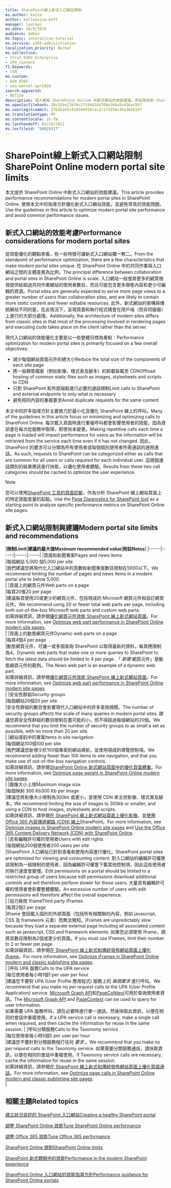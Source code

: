 ```yaml
---
title: SharePoint線上新式入口網站限制
ms.author: kvice
author: kelleyvice-msft
manager: laurawi
ms.date: 10/9/2019
audience: Admin
ms.topic: interactive-tutorial
ms.service: o365-administration
localization_priority: Normal
ms.collection:
- Strat_O365_Enterprise
- SPO_Content
f1.keywords:
- CSH
ms.custom:
- Adm_O365
- seo-marvel-apr2020
search.appverid:
- MET150
description: 深入瞭解 SharePoint Online 中新式網站的效能建議，例如限制對 SharePoint 和外部端點的呼叫。
ms.openlocfilehash: 28c32be276f6c27194d164708e268a5cd36ac957
ms.sourcegitcommit: 27b2b2e5c41934b918cac2c171556c45e36661bf
ms.translationtype: MT
ms.contentlocale: zh-TW
ms.lasthandoff: 03/19/2021
ms.locfileid: "50925317"
---
```

# <a name="sharepoint-online-modern-portal-site-limits"></a><span data-ttu-id="153da-103">SharePoint線上新式入口網站限制</span><span class="sxs-lookup"><span data-stu-id="153da-103">SharePoint Online modern portal site limits</span></span>

<span data-ttu-id="153da-104">本文提供 SharePoint Online 中新式入口網站的效能建議。</span><span class="sxs-lookup"><span data-stu-id="153da-104">This article provides performance recommendations for modern portal sites in SharePoint Online.</span></span> <span data-ttu-id="153da-105">使用本文中的指導方針優化新式入口網站效能，並避免常見的效能問題。</span><span class="sxs-lookup"><span data-stu-id="153da-105">Use the guidelines in this article to optimize modern portal site performance and avoid common performance issues.</span></span>

## <a name="performance-considerations-for-modern-portal-sites"></a><span data-ttu-id="153da-106">新式入口網站的效能考慮</span><span class="sxs-lookup"><span data-stu-id="153da-106">Performance considerations for modern portal sites</span></span>

<span data-ttu-id="153da-107">從效能優化的觀點來看，有一些特徵可讓新式入口網站獨一無二。</span><span class="sxs-lookup"><span data-stu-id="153da-107">From the standpoint of performance optimization, there are a few characteristics that make modern portal sites unique.</span></span> <span data-ttu-id="153da-108">在 SharePoint Online 中的共同作業與入口網站之間的主體差異為比例。</span><span class="sxs-lookup"><span data-stu-id="153da-108">The principal difference between collaboration and portal sites in SharePoint Online is scale.</span></span> <span data-ttu-id="153da-109">入口網站一般會將更多的網頁檢視提供給超過共同作業網站的使用者數目，而且可能包含更多靜態內容和更少可編輯的資源。</span><span class="sxs-lookup"><span data-stu-id="153da-109">Portal sites are generally expected to serve more page views to a greater number of users than collaboration sites, and are likely to contain more static content and fewer editable resources.</span></span> <span data-ttu-id="153da-110">此外，新式網站的架構與傳統網站不同的是，在此情況下，呈現頁面和執行程式碼會在用戶端（而非伺服器）上進行的大部分處理。</span><span class="sxs-lookup"><span data-stu-id="153da-110">Additionally, the architecture of modern sites differs from classic sites in that most of the processing involved in rendering pages and executing code takes place on the client rather than the server.</span></span>

<span data-ttu-id="153da-111">現代入口網站的效能優化主要是以一些整體目標為重點：</span><span class="sxs-lookup"><span data-stu-id="153da-111">Performance optimization for modern portal sites is primarily focused on a few overall objectives:</span></span>

- <span data-ttu-id="153da-112">減少每個網站頁面元件的總大小</span><span class="sxs-lookup"><span data-stu-id="153da-112">Reduce the total size of the components of each site page</span></span>
- <span data-ttu-id="153da-113">將一般靜態檔案（例如影像、樣式表及腳本）的卸載裝載至 CDN</span><span class="sxs-lookup"><span data-stu-id="153da-113">Offload hosting of common static files such as images, stylesheets and scripts to CDN</span></span>
- <span data-ttu-id="153da-114">只對 SharePoint 和外部端點進行必要的通話限制</span><span class="sxs-lookup"><span data-stu-id="153da-114">Limit calls to SharePoint and external endpoints to only what is necessary</span></span>
- <span data-ttu-id="153da-115">避免相同內容的重複要求</span><span class="sxs-lookup"><span data-stu-id="153da-115">Avoid duplicate requests for the same content</span></span>

<span data-ttu-id="153da-116">本文中的許多指導方針主要致力於最小化及優化 SharePoint 線上的呼叫。</span><span class="sxs-lookup"><span data-stu-id="153da-116">Many of the guidelines in this article focus on minimizing and optimizing calls to SharePoint Online.</span></span> <span data-ttu-id="153da-117">每次載入頁面時進行重複呼叫都會影響使用者的效能，因為資訊會在每次從服務中取得，即使尚未變更。</span><span class="sxs-lookup"><span data-stu-id="153da-117">Making repetitive calls each time a page is loaded will impact performance for users as the information will be retrieved from the service each time even if it has not changed.</span></span> <span data-ttu-id="153da-118">因此，SharePoint 的要求可以分類為所有使用者或每個個別使用者所需通話的通用通話。</span><span class="sxs-lookup"><span data-stu-id="153da-118">As such, requests to SharePoint can be categorized either as calls that are common for all users or calls required for each individual user.</span></span> <span data-ttu-id="153da-119">這兩個通話類別的結果應該進行快取，以優化使用者體驗。</span><span class="sxs-lookup"><span data-stu-id="153da-119">Results from these two call categories should be cached to optimize the user experience.</span></span>

>[!NOTE]
><span data-ttu-id="153da-120">您可以使用[SharePoint 工具的頁面診斷](./page-diagnostics-for-spo.md)，作為分析 SharePoint 線上網站頁面上的特定效能度量的起點。</span><span class="sxs-lookup"><span data-stu-id="153da-120">Use the [Page Diagnostics for SharePoint tool](./page-diagnostics-for-spo.md) as a starting point to analyze specific performance metrics on SharePoint Online site pages.</span></span>

## <a name="modern-portal-site-limits-and-recommendations"></a><span data-ttu-id="153da-121">新式入口網站限制與建議</span><span class="sxs-lookup"><span data-stu-id="153da-121">Modern portal site limits and recommendations</span></span>

|<span data-ttu-id="153da-122">**限制**</span><span class="sxs-lookup"><span data-stu-id="153da-122">**Limit**</span></span>|<span data-ttu-id="153da-123">**建議的最大值**</span><span class="sxs-lookup"><span data-stu-id="153da-123">**Maximum recommended value**</span></span>|<span data-ttu-id="153da-124">**附註**</span><span class="sxs-lookup"><span data-stu-id="153da-124">**Notes**</span></span>|
|:-----|:-----|:-----|:-----|
|<span data-ttu-id="153da-125">頁面和新聞專案</span><span class="sxs-lookup"><span data-stu-id="153da-125">Pages and news items</span></span>  <br/> |<span data-ttu-id="153da-126">每個網站 5,000 個</span><span class="sxs-lookup"><span data-stu-id="153da-126">5,000 per site</span></span>  <br/> |<span data-ttu-id="153da-127">我們建議您將現代化入口網站中的頁數和新聞專案數目限制在5000以下。</span><span class="sxs-lookup"><span data-stu-id="153da-127">We recommend limiting the number of pages and news items in a modern portal site to below 5,000.</span></span>  <br/> |
|<span data-ttu-id="153da-128">頁面上的網頁元件</span><span class="sxs-lookup"><span data-stu-id="153da-128">Web parts on a page</span></span>  <br/> |<span data-ttu-id="153da-129">每頁20張</span><span class="sxs-lookup"><span data-stu-id="153da-129">20 per page</span></span>  <br/> |<span data-ttu-id="153da-130">建議每頁使用20或更少的網頁元件，包括現成的 Microsoft 網頁元件和自訂網頁元件。</span><span class="sxs-lookup"><span data-stu-id="153da-130">We recommend using 20 or fewer total web parts per page, including both out-of-the-box Microsoft web parts and custom web parts.</span></span> <br/> <span data-ttu-id="153da-131">如需詳細資訊，請參閱[優化網頁元件效能 SharePoint 線上新式網站頁面](modern-web-part-optimization.md)。</span><span class="sxs-lookup"><span data-stu-id="153da-131">For more information, see [Optimize web part performance in SharePoint Online modern site pages](modern-web-part-optimization.md).</span></span>  <br/> |
|<span data-ttu-id="153da-132">頁面上的動態網頁元件</span><span class="sxs-lookup"><span data-stu-id="153da-132">Dynamic web parts on a page</span></span>  <br/> |<span data-ttu-id="153da-133">每頁4個</span><span class="sxs-lookup"><span data-stu-id="153da-133">4 per page</span></span>  <br/> |<span data-ttu-id="153da-134">動態網頁元件，可讓一或多個查詢 SharePoint 以取得最新的資料，每頁應限制為4。</span><span class="sxs-lookup"><span data-stu-id="153da-134">Dynamic web parts that make one or more queries to SharePoint to fetch the latest data should be limited to 4 per page.</span></span> <span data-ttu-id="153da-135">「 _新聞_ 網頁元件」是動態網頁元件的範例。</span><span class="sxs-lookup"><span data-stu-id="153da-135">The _News_ web part is an example of a dynamic web part.</span></span> <br/> <span data-ttu-id="153da-136">如需詳細資訊，請參閱[優化網頁元件效能 SharePoint 線上新式網站頁面](modern-web-part-optimization.md)。</span><span class="sxs-lookup"><span data-stu-id="153da-136">For more information, see [Optimize web part performance in SharePoint Online modern site pages](modern-web-part-optimization.md).</span></span>    <br/> |
|<span data-ttu-id="153da-137">安全性群組</span><span class="sxs-lookup"><span data-stu-id="153da-137">Security groups</span></span>  <br/> |<span data-ttu-id="153da-138">每個網站20個</span><span class="sxs-lookup"><span data-stu-id="153da-138">20 per site</span></span>  <br/> |<span data-ttu-id="153da-139">安全性群組的數目會影響現代入口網站中的許多查詢規模。</span><span class="sxs-lookup"><span data-stu-id="153da-139">The number of security groups affects the scale of many queries in modern portal sites.</span></span> <span data-ttu-id="153da-140">建議您將安全性群組的數目限制在盡可能的小，但不得超過每個網站的20個。</span><span class="sxs-lookup"><span data-stu-id="153da-140">We recommend that you limit the number of security groups to as small a set as possible, with no more than 20 per site.</span></span>  <br/> |
|<span data-ttu-id="153da-141">網站導航中的專案</span><span class="sxs-lookup"><span data-stu-id="153da-141">Items in site navigation</span></span>  <br/> |<span data-ttu-id="153da-142">每個網站100個</span><span class="sxs-lookup"><span data-stu-id="153da-142">100 per site</span></span>  <br/> |<span data-ttu-id="153da-143">我們建議您新增少於100個專案到網站導航，並使用現成的導覽控制項。</span><span class="sxs-lookup"><span data-stu-id="153da-143">We recommend adding fewer than 100 items to site navigation, and that you make use of out-of-the-box navigation controls.</span></span>  <br/> <span data-ttu-id="153da-144">如需詳細資訊，請參閱[SharePoint Online 新式網站頁面中的優化頁面體重](modern-page-weight-optimization.md)。</span><span class="sxs-lookup"><span data-stu-id="153da-144">For more information, see [Optimize page weight in SharePoint Online modern site pages](modern-page-weight-optimization.md).</span></span> <br/> |
|<span data-ttu-id="153da-145">圖像大小上限</span><span class="sxs-lookup"><span data-stu-id="153da-145">Maximum image size</span></span>  <br/> |<span data-ttu-id="153da-146">每個映射 300 Kb</span><span class="sxs-lookup"><span data-stu-id="153da-146">300 Kb per image</span></span>  <br/> |<span data-ttu-id="153da-147">建議您將影像大小限制為300kb 或更小，並使用 CDN 來主控影像、樣式單及腳本。</span><span class="sxs-lookup"><span data-stu-id="153da-147">We recommend limiting the size of images to 300kb or smaller, and using a CDN to host images, stylesheets and scripts.</span></span> <br/><span data-ttu-id="153da-148">如需詳細資訊，請參閱[在 SharePoint 線上新式網站頁面上優化影像](modern-image-optimization.md)，並[使用 Office 365 內容傳遞網路 (CDN) 線上](use-microsoft-365-cdn-with-spo.md)SharePoint。</span><span class="sxs-lookup"><span data-stu-id="153da-148">For more information, see [Optimize images in SharePoint Online modern site pages](modern-image-optimization.md) and [Use the Office 365 Content Delivery Network (CDN) with SharePoint Online](use-microsoft-365-cdn-with-spo.md).</span></span>  <br/> |
|<span data-ttu-id="153da-149">具有編輯許可權的使用者</span><span class="sxs-lookup"><span data-stu-id="153da-149">Users with edit rights</span></span>  <br/> |<span data-ttu-id="153da-150">每個網站200個使用者</span><span class="sxs-lookup"><span data-stu-id="153da-150">200 users per site</span></span>  <br/> |<span data-ttu-id="153da-151">SharePoint 入口網站已針對查看和使用內容進行優化。</span><span class="sxs-lookup"><span data-stu-id="153da-151">SharePoint portal sites are optimized for viewing and consuming content.</span></span> <span data-ttu-id="153da-152">對入口網站的編輯許可權應該限制為一組限制的使用者，因為編輯許可權會下載其他控制項，因此這些使用者的執行速度會變慢。</span><span class="sxs-lookup"><span data-stu-id="153da-152">Edit permissions on a portal should be limited to a restricted group of users because edit permissions download additional controls and will therefore perform slower for those users.</span></span> <span data-ttu-id="153da-153">大量具有編輯許可權的使用者會影響整體體驗。</span><span class="sxs-lookup"><span data-stu-id="153da-153">An excessive number of users with edit permissions will therefore affect the overall experience.</span></span> <br/> |
|<span data-ttu-id="153da-154">協力廠商 Iframe</span><span class="sxs-lookup"><span data-stu-id="153da-154">Third party iFrames</span></span>  <br/> |<span data-ttu-id="153da-155">每頁2個</span><span class="sxs-lookup"><span data-stu-id="153da-155">2 per page</span></span>  <br/> |<span data-ttu-id="153da-156">Iframe 會因載入個別的外部頁面（包括所有相關聯的內容，例如 javascript、CSS 及 framework 元素）而無法預知。</span><span class="sxs-lookup"><span data-stu-id="153da-156">iFrames are unpredictably slow because they load a separate external page including all associated content such as javascript, CSS and framework elements.</span></span> <span data-ttu-id="153da-157">如果您必須使用 Iframe，請將其數目限制為2個或更少的頁面。</span><span class="sxs-lookup"><span data-stu-id="153da-157">If you must use iFrames, limit their number to 2 or fewer per page.</span></span><br/> <span data-ttu-id="153da-158">如需詳細資訊，請參閱[在 SharePoint 線上新式和傳統發佈網站頁面上優化 iframe](modern-iframe-optimization.md)。</span><span class="sxs-lookup"><span data-stu-id="153da-158">For more information, see [Optimize iFrames in SharePoint Online modern and classic publishing site pages](modern-iframe-optimization.md).</span></span> <br/> |
|<span data-ttu-id="153da-159">呼叫 UPA 服務</span><span class="sxs-lookup"><span data-stu-id="153da-159">Calls to the UPA service</span></span>  <br/> |<span data-ttu-id="153da-160">每位使用者每小時1個</span><span class="sxs-lookup"><span data-stu-id="153da-160">1 per user per hour</span></span>  <br/> |<span data-ttu-id="153da-161">建議您不要對 UPA (User Profile 應用程式) 服務上的 _每個要求_ 進行呼叫。</span><span class="sxs-lookup"><span data-stu-id="153da-161">We recommend that you make no _per request_ calls to the UPA (User Profile Application) service.</span></span> <span data-ttu-id="153da-162">[Microsoft Graph API](/graph/call-api)和[PageCoNtext](/javascript/api/sp-page-context/pagecontext?view=sp-typescript-latest)可用於查詢使用者資訊。</span><span class="sxs-lookup"><span data-stu-id="153da-162">The [Microsoft Graph API](/graph/call-api) and [PageContext](/javascript/api/sp-page-context/pagecontext?view=sp-typescript-latest) can be used to query for user information.</span></span>  <br/> <span data-ttu-id="153da-163">如果需要 UPA 服務呼叫，請在必要時進行單一通話，然後快取此資訊，以便在相同的會話中重複使用。</span><span class="sxs-lookup"><span data-stu-id="153da-163">If a UPA service call is necessary, make a single call when required, and then cache the information for reuse in the same session.</span></span> |
|<span data-ttu-id="153da-164">呼叫分類服務</span><span class="sxs-lookup"><span data-stu-id="153da-164">Calls to the Taxonomy service</span></span>  <br/> |<span data-ttu-id="153da-165">每位使用者每小時5個</span><span class="sxs-lookup"><span data-stu-id="153da-165">5 per user per hour</span></span>  <br/> |<span data-ttu-id="153da-166">建議您不要針對分類服務撥打任何 _要求_ 。</span><span class="sxs-lookup"><span data-stu-id="153da-166">We recommend that you make no _per request_ calls to the Taxonomy service.</span></span> <span data-ttu-id="153da-167">如果需要分類服務通話，請快取資訊，以便在相同的會話中重複使用。</span><span class="sxs-lookup"><span data-stu-id="153da-167">If Taxonomy service calls are necessary, cache the information for reuse in the same session.</span></span> <br/> <span data-ttu-id="153da-168">如需詳細資訊，請參閱[在 SharePoint 線上新式和傳統發佈網站頁面上優化頁面通話](modern-page-call-optimization.md)。</span><span class="sxs-lookup"><span data-stu-id="153da-168">For more information, see [Optimize page calls in SharePoint Online modern and classic publishing site pages](modern-page-call-optimization.md).</span></span> <br/> |

## <a name="related-topics"></a><span data-ttu-id="153da-169">相關主題</span><span class="sxs-lookup"><span data-stu-id="153da-169">Related topics</span></span>

[<span data-ttu-id="153da-170">建立狀況良好的 SharePoint 入口網站</span><span class="sxs-lookup"><span data-stu-id="153da-170">Creating a healthy SharePoint portal</span></span>](/sharepoint/portal-health)

[<span data-ttu-id="153da-171">調整 SharePoint Online 效能</span><span class="sxs-lookup"><span data-stu-id="153da-171">Tune SharePoint Online performance</span></span>](tune-sharepoint-online-performance.md)

[<span data-ttu-id="153da-172">調整 Office 365 效能</span><span class="sxs-lookup"><span data-stu-id="153da-172">Tune Office 365 performance</span></span>](tune-microsoft-365-performance.md)

[<span data-ttu-id="153da-173">SharePoint Online 限制</span><span class="sxs-lookup"><span data-stu-id="153da-173">SharePoint Online limits</span></span>](/office365/servicedescriptions/sharepoint-online-service-description/sharepoint-online-limits)

[<span data-ttu-id="153da-174">SharePoint 新式體驗中的效能</span><span class="sxs-lookup"><span data-stu-id="153da-174">Performance in the modern SharePoint experience</span></span>](/sharepoint/modern-experience-performance)

[<span data-ttu-id="153da-175">SharePoint Online 入口網站的效能指導方針</span><span class="sxs-lookup"><span data-stu-id="153da-175">Performance guidance for SharePoint Online portals</span></span>](/sharepoint/dev/solution-guidance/portal-performance)